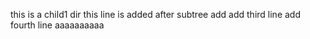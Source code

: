 this is a child1 dir
this line is added after subtree add
add third line
add fourth line
aaaaaaaaaa
